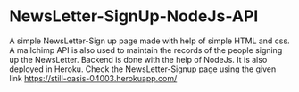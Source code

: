 # NewsLetter-SignUp-NodeJs-API

A simple NewsLetter-Sign up page made with help of simple HTML and css. A mailchimp API is also used to maintain the records of the people signing up the NewsLetter.
Backend is done with the help of NodeJs. It is also deployed in Heroku.
Check the NewsLetter-Signup page using the given link https://still-oasis-04003.herokuapp.com/
